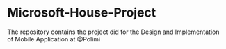 # Microsoft-House-Project
The repository contains the project did for the Design and Implementation of Mobile Application at @Polimi
